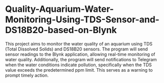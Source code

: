 # Quality-Aquarium-Water-Monitoring-Using-TDS-Sensor-and-DS18B20-based-on-Blynk
This project aims to monitor the water quality of an aquarium using TDS (Total Dissolved Solids) and DS18B20 sensors. The program will send sensor readings to the Blynk application, allowing real-time monitoring of water quality. Additionally, the program will send notifications to Telegram when the water conditions indicate pollution, specifically when the TDS value exceeds the predetermined ppm limit. This serves as a warning to prompt timely action.
